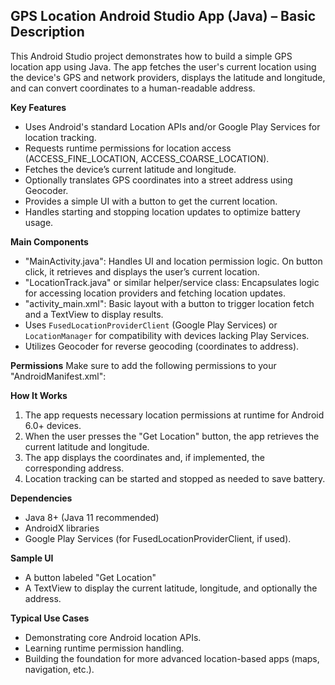 ## GPS Location Android Studio App (Java) – Basic Description
This Android Studio project demonstrates how to build a simple GPS location app using Java. The app fetches the user's current location using the device's GPS and network providers, displays the latitude and longitude, and can convert coordinates to a human-readable address.

**Key Features**
- Uses Android's standard Location APIs and/or Google Play Services for location tracking.
- Requests runtime permissions for location access (ACCESS_FINE_LOCATION, ACCESS_COARSE_LOCATION).
- Fetches the device’s current latitude and longitude.
- Optionally translates GPS coordinates into a street address using Geocoder.
- Provides a simple UI with a button to get the current location.
- Handles starting and stopping location updates to optimize battery usage.

**Main Components**
- "MainActivity.java": Handles UI and location permission logic. On button click, it retrieves and displays the user’s current location.
- "LocationTrack.java" or similar helper/service class: Encapsulates logic for accessing location providers and fetching location updates.
- "activity_main.xml": Basic layout with a button to trigger location fetch and a TextView to display results.
- Uses `FusedLocationProviderClient` (Google Play Services) or `LocationManager` for compatibility with devices lacking Play Services.
- Utilizes Geocoder for reverse geocoding (coordinates to address).

**Permissions**
Make sure to add the following permissions to your "AndroidManifest.xml":
<uses-permission android:name="android.permission.ACCESS_FINE_LOCATION"/>
<uses-permission android:name="android.permission.ACCESS_COARSE_LOCATION"/>
<uses-permission android:name="android.permission.INTERNET"/>

**How It Works**
1. The app requests necessary location permissions at runtime for Android 6.0+ devices.
2. When the user presses the "Get Location" button, the app retrieves the current latitude and longitude.
3. The app displays the coordinates and, if implemented, the corresponding address.
4. Location tracking can be started and stopped as needed to save battery.

**Dependencies**
- Java 8+ (Java 11 recommended)
- AndroidX libraries
- Google Play Services (for FusedLocationProviderClient, if used).

**Sample UI**
- A button labeled "Get Location"
- A TextView to display the current latitude, longitude, and optionally the address.

**Typical Use Cases**
- Demonstrating core Android location APIs.
- Learning runtime permission handling.
- Building the foundation for more advanced location-based apps (maps, navigation, etc.).

